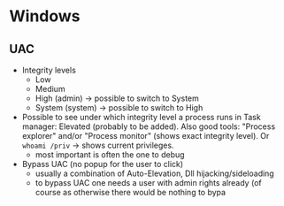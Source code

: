 # Windows


## UAC


- Integrity levels
    - Low
    - Medium
    - High  (admin) -> possible to switch to System
    - System (system) -> possible to switch to High
- Possible to see under which integrity level a process runs in Task manager: Elevated (probably to be added). Also good tools: "Process explorer" and/or "Process monitor" (shows exact integrity level). Or `whoami /priv` -> shows current privileges. 
    - most important is often the one to debug
- Bypass UAC (no popup for the user to click)
    - usually a combination of Auto-Elevation, Dll hijacking/sideloading
    - to bypass UAC one needs a user with admin rights already (of course as otherwise there would be nothing to bypa